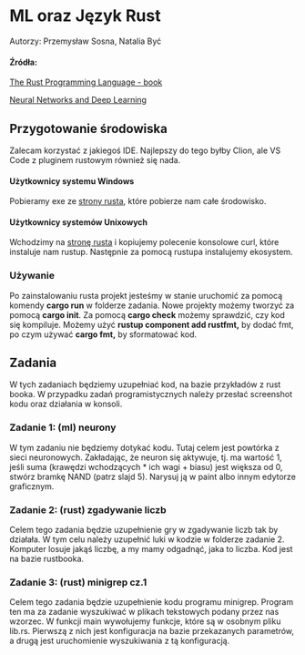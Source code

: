 # ML oraz Język Rust

Autorzy: Przemysław Sosna, Natalia Być

#### Źródła:

[The Rust Programming Language - book](https://doc.rust-lang.org/book/)

[Neural Networks and Deep Learning](http://neuralnetworksanddeeplearning.com/chap1.html)

## Przygotowanie środowiska

Zalecam korzystać z jakiegoś IDE. Najlepszy do tego byłby Clion, ale VS Code z pluginem rustowym również się nada.

#### Użytkownicy systemu Windows

Pobieramy exe ze [strony rusta](https://www.rust-lang.org/learn/get-started), które pobierze nam całe środowisko.

#### Użytkownicy systemów Unixowych

Wchodzimy na [stronę rusta](https://www.rust-lang.org/learn/get-started) i kopiujemy polecenie konsolowe curl, które
instaluje nam rustup. Następnie za pomocą rustupa instalujemy ekosystem.

### Używanie

Po zainstalowaniu rusta projekt jesteśmy w stanie uruchomić za pomocą komendy **cargo run** w folderze zadania.
Nowe projekty możemy tworzyć za pomocą **cargo init**. Za pomocą **cargo check** możemy sprawdzić, czy kod się
kompiluje.
Możemy użyć **rustup component add rustfmt,** by dodać fmt, po czym używać **cargo fmt,** by sformatować kod.

## Zadania

W tych zadaniach będziemy uzupełniać kod, na bazie przykładów z rust booka. W przypadku zadań programistycznych należy
przesłać screenshot kodu oraz działania w konsoli.
### Zadanie 1: (ml) neurony

W tym zadaniu nie będziemy dotykać kodu. Tutaj celem jest powtórka z sieci neuronowych. Zakładając, że neuron się
aktywuje, tj. ma wartość 1, jeśli suma (krawędzi wchodzących * ich wagi + biasu) jest większa od 0, stwórz bramkę NAND
(patrz slajd 5).
Narysuj ją w paint albo innym edytorze graficznym.

### Zadanie 2: (rust) zgadywanie liczb

Celem tego zadania będzie uzupełnienie gry w zgadywanie liczb tak by działała. W tym celu należy uzupełnić luki w kodzie
w folderze zadanie 2. Komputer losuje jakąś liczbę, a my mamy odgadnąć, jaka to liczba. Kod jest na bazie rustbooka. 

### Zadanie 3: (rust) minigrep cz.1

Celem tego zadania będzie uzupełnienie kodu programu minigrep. Program ten ma za zadanie wyszukiwać w plikach tekstowych
podany przez nas wzorzec. W funkcji main wywołujemy funkcje, które są w osobnym pliku lib.rs.  Pierwszą z nich jest
konfiguracja na bazie przekazanych parametrów, a drugą jest uruchomienie wyszukiwania z tą konfiguracją.
